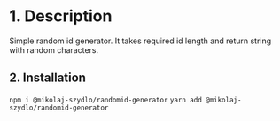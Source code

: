 # 1. Description

Simple random id generator. It takes required id length and return string with random characters.

## 2. Installation

`npm i @mikolaj-szydlo/randomid-generator`
`yarn add @mikolaj-szydlo/randomid-generator`

